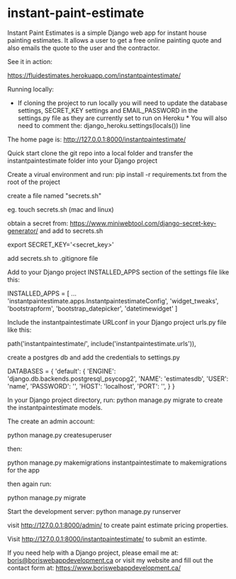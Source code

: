 # instant-paint-estimate
Instant Paint Estimates is a simple Django web app for instant house painting estimates. It allows a user to get a free online painting quote and also emails the quote to the user and the contractor.

See it in action:

https://fluidestimates.herokuapp.com/instantpaintestimate/

Running locally:

* If cloning the project to run locally you will need to update the database settings, SECRET_KEY settings and EMAIL_PASSWORD in the settings.py file as they are currently set to run on Heroku *
You will also need to comment the: django_heroku.settings(locals()) line

The home page is: http://127.0.0.1:8000/instantpaintestimate/ 

Quick start
clone the git repo into a local folder and transfer the instantpaintestimate folder into your Django project 

Create a virual environment and run: pip install -r requirements.txt from the root of the project

create a file named "secrets.sh"

eg. touch secrets.sh (mac and linux)

obtain a secret from: https://www.miniwebtool.com/django-secret-key-generator/ and add to secrets.sh

export SECRET_KEY='<secret_key>'

add secrets.sh to .gitignore file

Add to your Django project INSTALLED_APPS section of the settings file like this:

INSTALLED_APPS = [
... 'instantpaintestimate.apps.InstantpaintestimateConfig',
    'widget_tweaks',
    'bootstrapform',
    'bootstrap_datepicker',
    'datetimewidget'
]

Include the instantpaintestimate URLconf in your Django project urls.py file like this:

path('instantpaintestimate/', include('instantpaintestimate.urls')),

create a postgres db and add the credentials to settings.py

DATABASES = {
    'default': {
        'ENGINE': 'django.db.backends.postgresql_psycopg2',
        'NAME': 'estimatesdb',
        'USER': 'name',
        'PASSWORD': '',
        'HOST': 'localhost',
        'PORT': '',
    }
}

In your Django project directory, run: python manage.py migrate to create the instantpaintestimate models.

The create an admin account:

python manage.py createsuperuser

then:

python manage.py makemigrations instantpaintestimate
to makemigrations for the app

then again run:

python manage.py migrate

Start the development server: python manage.py runserver 

 visit http://127.0.0.1:8000/admin/ to create paint estimate pricing properties.

Visit http://127.0.0.1:8000/instantpaintestimate/ to submit an estimte. 

If you need help with a Django project, please email me at: boris@boriswebappdevelopment.ca or visit my website and fill out the contact form at: https://www.boriswebappdevelopment.ca/

